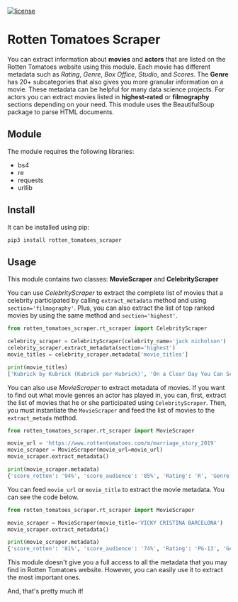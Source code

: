 [![license](https://img.shields.io/badge/license-MIT-success)](https://github.com/pdrm83/Rotten_Tomatoes_Scraper/blob/master/LICENSE)

# Rotten Tomatoes Scraper 
You can extract information about **movies** and **actors** that are listed on the Rotten Tomatoes website using this 
module. Each movie has different metadata such as *Rating*, *Genre*, *Box Office*, *Studio*, and *Scores*. The 
**Genre** has 20+ subcategories that also gives you more granular information on a movie. These metadata can be helpful 
for many data science projects. For actors you can extract movies listed in **highest-rated** or **filmography** 
sections depending on your need. This module uses the BeautifulSoup package to parse HTML documents. 

## Module
The module requires the following libraries:

* bs4
* re
* requests
* urllib

## Install

It can be installed using pip:
```python
pip3 install rotten_tomatoes_scraper
```

## Usage
This module contains two classes: **MovieScraper** and **CelebrityScraper**

You can use *CelebrityScraper* to extract the complete list of movies that a celebrity participated by calling 
`extract_metadata` method and using `section='filmography'`. Plus, you can also extract the list of top ranked movies 
by using the same method and `section='highest'`. 

```python
from rotten_tomatoes_scraper.rt_scraper import CelebrityScraper

celebrity_scraper = CelebrityScraper(celebrity_name='jack nicholson')
celebrity_scraper.extract_metadata(section='highest')
movie_titles = celebrity_scraper.metadata['movie_titles']

print(movie_titles)
['Kubrick by Kubrick (Kubrick par Kubrick)', 'On a Clear Day You Can See Forever', 'The Shooting']
```

You can also use *MovieScraper* to extract metadata of movies. If you want to find out what movie genres an actor has 
played in, you can, first, extract the list of movies that he or she participated using `CelebrityScraper`. Then, you 
must instantiate the `MovieScraper` and feed the list of movies to the `extract_metada` method. 

```python
from rotten_tomatoes_scraper.rt_scraper import MovieScraper

movie_url = 'https://www.rottentomatoes.com/m/marriage_story_2019'
movie_scraper = MovieScraper(movie_url=movie_url)
movie_scraper.extract_metadata()

print(movie_scraper.metadata)
{'score_rotten': '94%', 'score_audience': '85%', 'Rating': 'R', 'Genre': ['Drama'], 'Studio': 'Netflix'}
```

You can feed `movie_url` or `movie_title` to extract the movie metadata. You can see the code below. 

```python
from rotten_tomatoes_scraper.rt_scraper import MovieScraper

movie_scraper = MovieScraper(movie_title='VICKY CRISTINA BARCELONA')
movie_scraper.extract_metadata()

print(movie_scraper.metadata)
{'score_rotten': '81%', 'score_audience': '74%', 'Rating': 'PG-13', 'Genre': ['Comedy', 'Drama', 'Romance'], 'Box Office': 23164041, 'Studio': 'The Weinstein Co.'}
```

This module doesn't give you a full access to all the metadata that you may find in Rotten Tomatoes website. However,
you can easily use it to extract the most important ones.

And, that's pretty much it!
